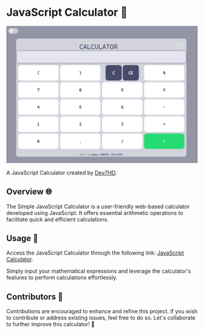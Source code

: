 # JavaScript Calculator 🧮

[![Javascript Calculator](images/calculator.png)](https://dev7hd.github.io/JSCalculator/)

A JavaScript Calculator created by [Dev7HD](https://github.com/Dev7HD).

## Overview 🌐

The Simple JavaScript Calculator is a user-friendly web-based calculator developed using JavaScript. It offers essential arithmetic operations to facilitate quick and efficient calculations.

## Usage 🚀

Access the JavaScript Calculator through the following link: [JavaScript Calculator](https://dev7hd.github.io/JSCalculator/).

Simply input your mathematical expressions and leverage the calculator's features to perform calculations effortlessly.

## Contributors 👥

Contributions are encouraged to enhance and refine this project. If you wish to contribute or address existing issues, feel free to do so. Let's collaborate to further improve this calculator! 🤝
